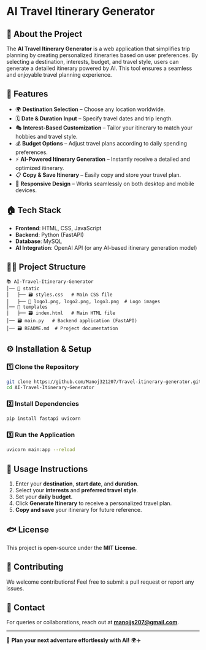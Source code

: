 # AI Travel Itinerary Generator

## 🛫 About the Project

The **AI Travel Itinerary Generator** is a web application that simplifies trip planning by creating personalized itineraries based on user preferences. By selecting a destination, interests, budget, and travel style, users can generate a detailed itinerary powered by AI. This tool ensures a seamless and enjoyable travel planning experience.

## 🚀 Features

- 🌍 **Destination Selection** – Choose any location worldwide.
- 🗓 **Date & Duration Input** – Specify travel dates and trip length.
- 🎭 **Interest-Based Customization** – Tailor your itinerary to match your hobbies and travel style.
- 💰 **Budget Options** – Adjust travel plans according to daily spending preferences.
- ⚡ **AI-Powered Itinerary Generation** – Instantly receive a detailed and optimized itinerary.
- 📋 **Copy & Save Itinerary** – Easily copy and store your travel plan.
- 🎨 **Responsive Design** – Works seamlessly on both desktop and mobile devices.

## 🏠 Tech Stack

- **Frontend**: HTML, CSS, JavaScript
- **Backend**: Python (FastAPI)
- **Database**: MySQL
- **AI Integration**: OpenAI API (or any AI-based itinerary generation model)

## 💂️‍♂️ Project Structure

```
📚 AI-Travel-Itinerary-Generator
│── 📂 static
│   ├── 🗃️ styles.css   # Main CSS file
│   ├── 🎨 logo1.png, logo2.png, logo3.png  # Logo images
│── 📂 templates
│   ├── 🗃️ index.html   # Main HTML file
│── 🗃️ main.py   # Backend application (FastAPI)
│── 🗃️ README.md  # Project documentation
```

## ⚙️ Installation & Setup

### 1️⃣ Clone the Repository

```bash
git clone https://github.com/Manoj321207/Travel-itinerary-generator.git
cd AI-Travel-Itinerary-Generator
```

### 2️⃣ Install Dependencies

```bash
pip install fastapi uvicorn
```

### 3️⃣ Run the Application

```bash
uvicorn main:app --reload
```

## 📌 Usage Instructions

1. Enter your **destination**, **start date**, and **duration**.
2. Select your **interests** and **preferred travel style**.
3. Set your **daily budget**.
4. Click **Generate Itinerary** to receive a personalized travel plan.
5. **Copy and save** your itinerary for future reference.

## 🐟 License

This project is open-source under the **MIT License**.

## 🤝 Contributing

We welcome contributions! Feel free to submit a pull request or report any issues.

## 💎 Contact

For queries or collaborations, reach out at **[manojjs207@gmail.com](mailto:manojjs207@gmail.com)**.

---

🚀 **Plan your next adventure effortlessly with AI!** 🌍✈️

